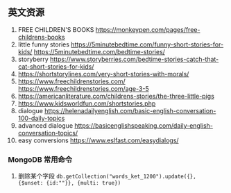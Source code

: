 
## 英文资源

1.    FREE CHILDREN'S BOOKS   https://monkeypen.com/pages/free-childrens-books
2.    little funny stories    https://5minutebedtime.com/funny-short-stories-for-kids/    https://5minutebedtime.com/bedtime-stories/
3.    storyberry https://www.storyberries.com/bedtime-stories-catch-that-cat-short-stories-for-kids/
4.    https://shortstorylines.com/very-short-stories-with-morals/
5.    https://www.freechildrenstories.com/    https://www.freechildrenstories.com/age-3-5
6.    https://americanliterature.com/childrens-stories/the-three-little-pigs
7.    https://www.kidsworldfun.com/shortstories.php
8.    dialogue  https://helenadailyenglish.com/basic-english-conversation-100-daily-topics
9.    advanced dialogue https://basicenglishspeaking.com/daily-english-conversation-topics/
10.   easy conversions https://www.eslfast.com/easydialogs/



### MongoDB 常用命令
1.   删除某个字段    <code>db.getCollection("words_ket_1200").update({}, {$unset: {id:""}}, {multi: true})</code>